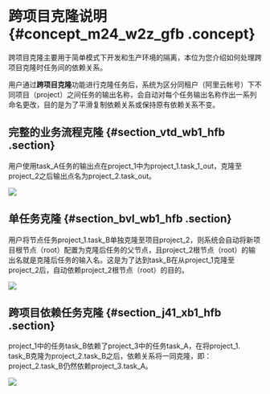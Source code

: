 # 跨项目克隆说明 {#concept_m24_w2z_gfb .concept}

跨项目克隆主要用于简单模式下开发和生产环境的隔离，本位为您介绍如何处理跨项目克隆时任务间的依赖关系。

用户通过**跨项目克隆**功能进行克隆任务后，系统为区分同租户（阿里云帐号）下不同项目（project）之间任务的输出名称，会自动对每个任务输出名称作出一系列命名更改，目的是为了平滑复制依赖关系或保持原有依赖关系不变。

## 完整的业务流程克隆 {#section_vtd_wb1_hfb .section}

用户使用task\_A任务的输出点在project\_1中为project\_1.task\_1\_out，克隆至project\_2之后输出点名为project\_2.task\_out。

![](http://static-aliyun-doc.oss-cn-hangzhou.aliyuncs.com/assets/img/21853/154157052113009_zh-CN.jpg)

## 单任务克隆 {#section_bvl_wb1_hfb .section}

用户将节点任务project\_1.task\_B单独克隆至项目project\_2，则系统会自动将新项目根节点（root）配置为克隆后任务的父节点，且project\_2根节点（root）的输出名就是克隆后任务的输入名。这是为了达到task\_B在从project\_1克隆至project\_2后，自动依赖project\_2根节点（root）的目的。

![](http://static-aliyun-doc.oss-cn-hangzhou.aliyuncs.com/assets/img/21853/154157052113010_zh-CN.jpg)

## 跨项目依赖任务克隆 {#section_j41_xb1_hfb .section}

project\_1中的任务task\_B依赖了project\_3中的任务task\_A，在将project\_1. task\_B克隆为project\_2.task\_B之后，依赖关系将一同克隆，即：project\_2.task\_B仍然依赖project\_3.task\_A。

![](http://static-aliyun-doc.oss-cn-hangzhou.aliyuncs.com/assets/img/21853/154157052113011_zh-CN.jpg)

